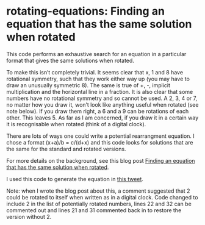# rotating-equations: Finding an equation that has the same solution when rotated

This code performs an exhaustive search for an equation in a particular format that gives the same solutions when rotated.

To make this isn’t completely trivial. It seems clear that x, 1 and 8 have rotational symmetry, such that they work either way up (you may have to draw an unusually symmetric 8). The same is true of +, -, implicit multiplication and the horizontal line in a fraction. It is also clear that some numbers have no rotational symmetry and so cannot be used. A 2, 3, 4 or 7, no matter how you draw it, won’t look like anything useful when rotated (see note below). If you draw them right, a 6 and a 9 can be rotations of each other. This leaves 5. As far as I am concerned, if you draw it in a certain way it is recognisable when rotated (think of a digital clock).

There are lots of ways one could write a potential rearrangment equation. I chose a format (x+a)/b = c/(d+x) and this code looks for solutions that are the same for the standard and rotated versions.

For more details on the background, see this blog post [Finding an equation that has the same solution when rotated](https://aperiodical.com/2018/12/finding-an-equation-that-has-the-same-solution-when-rotated/).

I used this code to generate the equation in [this tweet](https://twitter.com/peterrowlett/status/1074599768993787904).

Note: when I wrote the blog post about this, a comment suggested that 2 could be rotated to itself when written as in a digital clock. Code changed to include 2 in the list of potentially rotated numbers, lines 22 and 32 can be commented out and lines 21 and 31 commented back in to restore the version without 2.